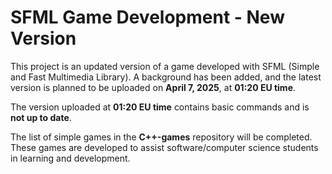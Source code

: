 # SFML Game Development - New Version

This project is an updated version of a game developed with SFML (Simple and Fast Multimedia Library). A background has been added, and the latest version is planned to be uploaded on **April 7, 2025**, at **01:20 EU time**.

The version uploaded at **01:20 EU time** contains basic commands and is **not up to date**.

The list of simple games in the **C++-games** repository will be completed. These games are developed to assist software/computer science students in learning and development.
